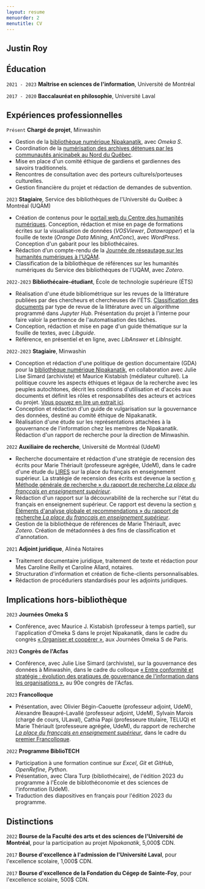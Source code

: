 ```yaml
---
layout: resume
menuorder: 2
menutitle: CV
---
```

## Justin Roy

## Éducation

`2021 - 2023`
__Maîtrise en sciences de l'information__,
Université de Montréal

`2017 - 2020`
__Baccalauréat en philosophie__,
Université Laval 

## Expériences professionnelles

`Présent`
__Chargé de projet__, Minwashin

- Gestion de la [bibliothèque numérique Nipakanatik](https://nipakanatik.org/s/nipakanatik/page/accueil), avec _Omeka S_.
- Coordination de la [numérisation des archives détenues par les communautés anicinabek au Nord du Québec](https://ici.radio-canada.ca/espaces-autochtones/2017722/anishinaabe-histoire-archives-numeriques-minwashin).
- Mise en place d'un comité éthique de gardiens et gardiennes des savoirs traditionnels.
- Rencontres de consultation avec des porteurs culturels/porteuses culturelles.
- Gestion financière du projet et rédaction de demandes de subvention.

`2023`
__Stagiaire__, Service des bibliothèques de l'Université du Québec à Montréal (UQÀM)

- Création de contenus pour le [portail web du Centre des humanités numériques](https://recherchenumerique.uqam.ca/). Conception, rédaction et mise en page de formations écrites sur la visualisation de données (_VOSViewer_, _Datawrapper_) et la fouille de texte (_Orange Data Mining_, _AntConc_), avec _WordPress_. Conception d'un gabarit pour les bibliothécaires.
- Rédaction d’un compte-rendu de la [Journée de réseautage sur les humanités numériques à l'UQÀM](https://evenements.uqam.ca/evenements/journee-de-reseautage-sur-les-humanites-numeriques-a-l-uqam/25174?date=2023-05-03_09-30-00).
- Classification de la bibliothèque de références sur les humanités numériques du Service des bibliothèques de l'UQÀM, avec _Zotero_.

`2022-2023`
__Bibliothécaire-étudiant__, École de technologie supérieure (ÉTS)

- Réalisation d'une étude bibliométrique sur les revues de la littérature publiées par des chercheurs et chercheuses de l'ÉTS. [Classification des documents](https://juste-un-roy.github.io/blog/FT-ETS/) par type de revue de la littérature avec un algorithme programmé dans _Jupyter Hub_. Présentation du projet à l'interne pour faire valoir la pertinence de l'automatisation des tâches.
- Conception, rédaction et mise en page d'un guide thématique sur la fouille de textes, avec _Libguide_.
- Référence, en présentiel et en ligne, avec _LibAnswer_ et _LibInsight_.

`2022-2023`
__Stagiaire__, Minwashin

- Conception et rédaction d'une politique de gestion documentaire (GDA) pour la [bibliothèque numérique Nipakanatik](https://dev.nipakanatik.org/s/nipakanatik/page/accueil), en collaboration avec Julie Lise Simard (archiviste) et Maurice Kistabish (médiateur culturel). La politique couvre les aspects éthiques et légaux de la recherche avec les peuples autochtones, décrit les conditions d'utilisation et d'accès aux documents et définit les rôles et responsabilités des acteurs et actrices du projet. [Vous pouvez en lire un extrait ici](https://dev.nipakanatik.org/s/nipakanatik/page/principes-gestion).
- Conception et rédaction d'un guide de vulgarisation sur la gouvernance des données, destiné au comité éthique de Nipakanatik.
- Réalisation d'une étude sur les représentations attachées à la gouvernance de l'information chez les membres de Nipakanatik. Rédaction d'un rapport de recherche pour la direction de Minwashin.

`2022`
__Auxiliaire de recherche__, Université de Montréal (UdeM)

- Recherche documentaire et rédaction d'une stratégie de recension des écrits pour Marie Thériault (professeure agrégée, UdeM), dans le cadre d'une étude du [LIRES](https://www.lires.ca/) sur la place du français en enseignement supérieur. La stratégie de recension des écrits est devenue la section [« Méthode générale de recherche » du rapport de recherche _La place du françcais en enseignement supérieur_](https://documentation.lacsq.org/in/documentViewer.xhtml?id=1e180c36-2393-446f-bde9-9af08649fafc&locale=fr&file=/in/rest/annotationSVC/DownloadWatermarkedAttachment/attach_upload_94ec85f8-e51f-4d1c-b129-76e952240280#%5B%7B%22num%22%3A31%2C%22gen%22%3A0%7D%2C%7B%22name%22%3A%22XYZ%22%7D%2C68%2C234%2C0%5D).
- Rédaction d'un rapport sur la découvrabilité de la recherche sur l'état du français en enseignement supérieur. Ce rapport est devenu la section [« Éléments d'analyse globale et recommendations » du rapport de recherche _La place du françcais en enseignement supérieur_](https://documentation.lacsq.org/in/documentViewer.xhtml?id=1e180c36-2393-446f-bde9-9af08649fafc&locale=fr&file=/in/rest/annotationSVC/DownloadWatermarkedAttachment/attach_upload_94ec85f8-e51f-4d1c-b129-76e952240280#%5B%7B%22num%22%3A85%2C%22gen%22%3A0%7D%2C%7B%22name%22%3A%22XYZ%22%7D%2C84%2C379%2C0%5D).
- Gestion de la bibliothèque de références de Marie Thériault, avec _Zotero_. Création de métadonnées à des fins de classification et d'annotation.

`2021`
__Adjoint juridique__, Alinéa Notaires

- Traitement documentaire juridique, traitement de texte et rédaction pour Mes Caroline Reilly et Caroline Allard, notaires.
- Structuration d'information et création de fiche-clients personnalisables.
- Rédaction de procéduriers standardisés pour les adjoints juridiques.

## Implications hors-bibliothèque ##

`2023`
__Journées Omeka S__

- Conférence, avec Maurice J. Kistabish (professeur à temps partiel), sur l'application d'Omeka S dans le projet Nipakanatik, dans le cadre du congrès [« Organiser et coopérer »](https://omeka.sciencesconf.org/resource/page/id/16), aux Journées Omeka S de Paris. 

`2023`
__Congrès de l'Acfas__

- Conférence, avec Julie Lise Simard (archiviste), sur la gouvernance des données à Minwashin, dans le cadre du colloque [« Entre conformité et stratégie : évolution des pratiques de gouvernance de l’information dans les organisations »](https://www.acfas.ca/evenements/congres/programme-preliminaire/300/301), au 90e congrès de l'Acfas.

`2023`
__Francolloque__

- Présentation, avec Olivier Bégin-Caouette (professeur adjoint, UdeM), Alexandre Beaupré-Lavallé (professeur adjoint, UdeM), Sylvain Marois (chargé de cours, ULaval), Cathia Papi (professeure titulaire, TELUQ) et Marie Thériault (professeure agrégée, UdeM), du rapport de recherche [_La place du françcais en enseignement supérieur_](https://documentation.lacsq.org/in/documentViewer.xhtml?id=1e180c36-2393-446f-bde9-9af08649fafc&locale=fr&file=/in/rest/annotationSVC/DownloadWatermarkedAttachment/attach_upload_94ec85f8-e51f-4d1c-b129-76e952240280), dans le cadre du [premier Francolloque](https://francolloque.lacsq.org/programmation/).

`2022`
__Programme BiblioTECH__

- Participation à une formation continue sur _Excel_, _Git_ et _GitHub_, _OpenRefine_, _Python_.
- Présentation, avec Clara Turp (bibliothécaire), de l'édition 2023 du programme à l'École de biblothéconomie et des sciences de l'information (UdeM).
- Traduction des diapositives en français pour l'édition 2023 du programme.

## Distinctions

`2022`
__Bourse de la Faculté des arts et des sciences de l'Université de Montréal__, pour la participation au projet _Nipakanatik_, 5,000$ CDN.

`2017`
__Bourse d'excellence à l'admission de l'Université Laval__, pour l'excellence scolaire, 1,000$ CDN.

`2017`
__Bourse d'excellence de la Fondation du Cégep de Sainte-Foy__, pour l'excellence scolaire, 500$ CDN.

<!-- ### Footer

Last updated: 2023 -->


